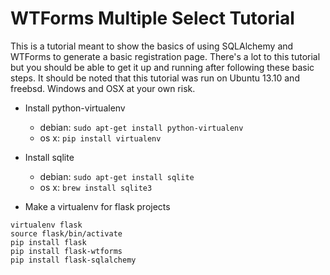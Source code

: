 WTForms Multiple Select Tutorial
============================

This is a tutorial meant to show the basics of using SQLAlchemy and WTForms to generate a basic registration page. There's a lot to this tutorial but you should be able to get it up and running after following these basic steps. It should be noted that this tutorial was run on Ubuntu 13.10 and freebsd. Windows and OSX at your own risk.

* Install python-virtualenv
    * debian: `sudo apt-get install python-virtualenv`
    * os x: `pip install virtualenv`

* Install sqlite
    * debian: `sudo apt-get install sqlite`
    * os x: `brew install sqlite3`

* Make a virtualenv for flask projects

```
virtualenv flask
source flask/bin/activate
pip install flask
pip install flask-wtforms
pip install flask-sqlalchemy
```

